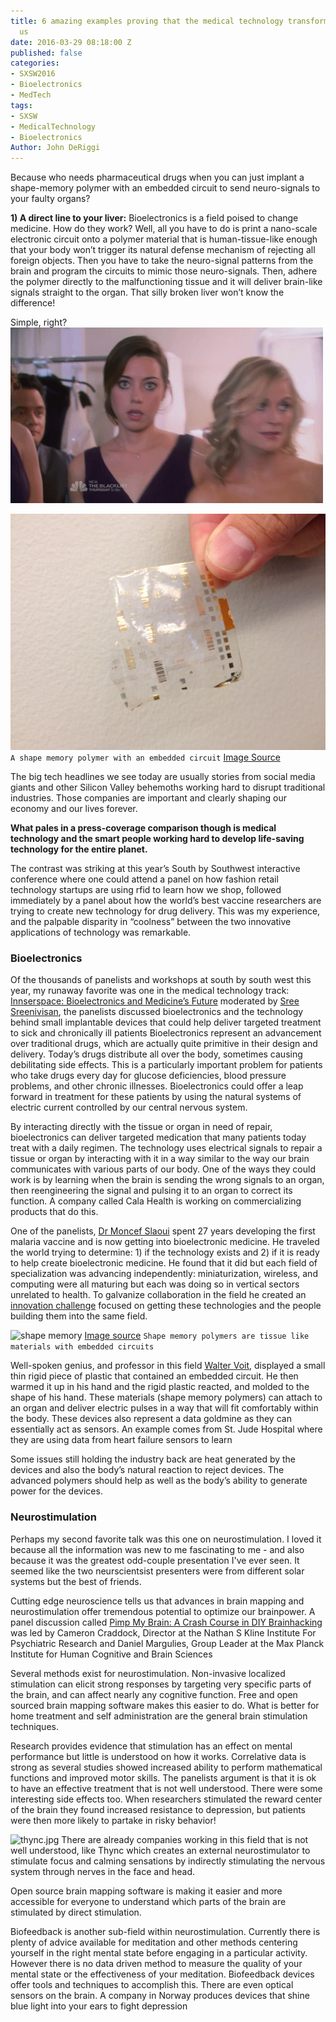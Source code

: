```yaml
---
title: 6 amazing examples proving that the medical technology transformation is upon
  us
date: 2016-03-29 08:18:00 Z
published: false
categories:
- SXSW2016
- Bioelectronics
- MedTech
tags:
- SXSW
- MedicalTechnology
- Bioelectronics
Author: John DeRiggi
---
```


Because who needs pharmaceutical drugs when you can just implant a shape-memory polymer with an embedded circuit to send neuro-signals to your faulty organs? 

**1) A direct line to your liver:** Bioelectronics is a field poised to change medicine. How do they work? Well, all you have to do is print a nano-scale electronic circuit onto a polymer material that is human-tissue-like enough that your body won’t trigger its natural defense mechanism of rejecting all foreign objects. Then you have to take the neuro-signal patterns from the brain and program the circuits to mimic those neuro-signals. Then, adhere the polymer directly to the malfunctioning tissue and it will deliver brain-like signals straight to the organ. That silly broken liver won’t know the difference!

Simple, right?
![aubreyplaza.gif](/uploads/aubreyplaza.gif)

![shpmemoryplymer2.jpg](/uploads/shpmemoryplymer2.jpg)
```A shape memory polymer with an embedded circuit```
[Image Source](http://www.qmed.com/mpmn/medtechpulse/how-shape-memory-polymer-could-drive-medical-device-innovation)

The big tech headlines we see today are usually stories from social media giants and other Silicon Valley behemoths working hard to disrupt traditional industries. Those companies are important and clearly shaping our economy and our lives forever.
 
**What pales in a press-coverage comparison though is medical technology and the smart people working hard to develop life-saving technology for the entire planet.** 

The contrast was striking at this year’s South by Southwest interactive conference where one could attend a panel on how fashion retail technology startups are using rfid to learn how we shop, followed immediately by a panel about how the world’s best vaccine researchers are trying to create new technology for drug delivery. This was my experience, and the palpable disparity in “coolness” between the two innovative applications of technology was remarkable. 

### Bioelectronics
Of the thousands of panelists and workshops at south by south west this year, my runaway favorite was one in the medical technology track: [Innserspace: Bioelectronics and Medicine’s Future](http://schedule.sxsw.com/2016/events/event_PP52190) moderated by [Sree Sreenivisan](https://twitter.com/sree), the panelists discussed bioelectronics and the technology behind small implantable devices that could help deliver targeted treatment to sick and chronically ill patients Bioelectronics represent an advancement over traditional drugs, which are actually quite primitive in their design and delivery. Today’s drugs distribute all over the body, sometimes causing debilitating side effects. This is a particularly important problem for patients who take drugs every day for glucose deficiencies, blood pressure problems, and other chronic illnesses. Bioelectronics could offer a leap forward in treatment for these patients by using the natural systems of electric current controlled by our central nervous system.

By interacting directly with the tissue or organ in need of repair, bioelectronics can deliver targeted medication that many patients today treat with a daily regimen. The technology uses electrical signals to repair a tissue or organ by interacting with it in a way similar to the way our brain communicates with various parts of our body. One of the ways they could work is by learning when the brain is sending the wrong signals to an organ, then reengineering the signal and pulsing it to an organ to correct its function. A company called Cala Health is working on commercializing products that do this. 

One of the panelists, [Dr Moncef Slaoui](http://www.gsk.com/en-gb/about-us/board-of-directors/dr-moncef-slaoui/) spent 27 years developing the first malaria vaccine and is now getting into bioelectronic medicine. He traveled the world trying to determine: 1) if the technology exists and 2) if it is ready to help create bioelectronic medicine. He found that it did but each field of specialization was advancing independently: miniaturization, wireless, and computing were all maturing but each was doing so in vertical sectors unrelated to health. To galvanize collaboration in the field he created an [innovation challenge](http://www.setpointmedical.com/files/Bioelectronics%20Innovation%20Fund%20Release%20Final%20Aug%208.pdf) focused on getting these technologies and the people building them into the same field. 

![shape memory](/uploads/shapememeorypolymer.jpg)
[Image source](http://www.notey.com/@digitaltrends_unofficial/external/8160673/engineers-have-created-a-liquid-metal-circuit-that-can-stretch-to-4x-its-normal-size.html)
``` Shape memory polymers are tissue like materials with embedded circuits ```

Well-spoken genius, and professor in this field [Walter Voit](http://me.utdallas.edu/people/voit.html), displayed a small thin rigid piece of plastic that contained an embedded circuit. He then warmed it up in his hand and the rigid plastic reacted, and molded to the shape of his hand. These materials (shape memory polymers) can attach to an organ and deliver electric pulses in a way that will fit comfortably within the body.
These devices also represent a data goldmine as they can essentially act as sensors. An example comes from St. Jude Hospital where they are using data from heart failure sensors to learn 

Some issues still holding the industry back are heat generated by the devices and also the body’s natural reaction to reject devices. The advanced polymers should help as well as the body’s ability to generate power for the devices.

### Neurostimulation

Perhaps my second favorite talk was this one on neurostimulation. I loved it because all the information was new to me fascinating to me - and also because it was the greatest odd-couple presentation I've ever seen. It seemed like the two neurscientsist presenters were from different solar systems but the best of friends.
 
Cutting edge neuroscience tells us that advances in brain mapping and neurostimulation offer tremendous potential to optimize our brainpower. A panel discussion called [Pimp My Brain: A Crash Course in DIY Brainhacking](http://schedule.sxsw.com/2016/events/event_PP56397) was led by Cameron Craddock, Director at the Nathan S Kline Institute For Psychiatric Research and Daniel Margulies, Group Leader at the Max Planck Institute for Human Cognitive and Brain Sciences

Several methods exist for neurostimulation. Non-invasive localized stimulation can elicit strong responses by targeting very specific parts of the brain, and can affect nearly any cognitive function. Free and open sourced brain mapping software makes this easier to do. What is better for home treatment and self administration are the general brain stimulation techniques. 

Research provides evidence that stimulation has an effect on mental performance but little is understood on how it works. Correlative data is strong as several studies showed increased ability to perform mathematical functions and improved motor skills. The panelists argument is that it is ok to have an effective treatment that is not well understood. There were some interesting side effects too. When researchers stimulated the reward center of the brain they found increased resistance to depression, but patients were then more likely to partake in risky behavior!

![thync.jpg](/uploads/thync.jpg)
There are already companies working in this field that is not well understood, like Thync which creates an external neurostimulator to stimulate focus and calming sensations by indirectly stimulating the nervous system through nerves in the face and head.

Open source brain mapping software is making it easier and more accessible for everyone to understand which parts of the brain are stimulated by direct stimulation. 
 
Biofeedback is another sub-field within neurostimulation. Currently there is plenty of advice available for meditation and other methods centering yourself in the right mental state before engaging in a particular activity. However there is no data driven method to measure the quality of your mental state or the effectiveness of your meditation. Biofeedback devices offer tools and techniques to accomplish this. 
There are even optical sensors on the brain. A company in Norway produces devices that shine blue light into your ears to fight depression